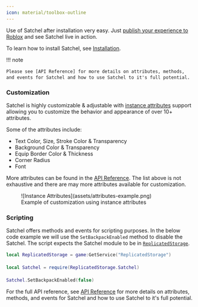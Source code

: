 ```yaml
---
icon: material/toolbox-outline
---
```


Use of Satchel after installation very easy. Just [publish your experience to Roblox] and see Satchel live in action.

To learn how to install Satchel, see [Installation].

!!! note

    Please see [API Reference] for more details on attributes, methods, and events for Satchel and how to use Satchel to it's full potential.

  [publish your experience to Roblox]: https://create.roblox.com/docs/production/publishing
  [Installation]: installation.md
  [API Reference]: api-reference.md

### Customization

Satchel is highly customizable & adjustable with [instance attributes] support allowing you to customize the behavior and appearance of over 10+ attributes.

Some of the attributes include:

* Text Color, Size, Stroke Color & Transparency
* Background Color & Transparency
* Equip Border Color & Thickness
* Corner Radius
* Font

More attributes can be found in the [API Reference]. The list above is not exhaustive and there are may more attributes available for customization.

  [instance attributes]: https://create.roblox.com/docs/studio/instance-attributes

<figure markdown>
  ![Instance Attributes](assets/attributes-example.png)
  <figcaption>Example of customization using instance attributes</figcaption>
</figure>

### Scripting

Satchel offers methods and events for scripting purposes. In the below code example we will use the `SetBackpackEnabled` method to disable the Satchel. The script expects the Satchel module to be in [`ReplicatedStorage`][ReplicatedStorage].

``` lua title="Disable Backpack"
local ReplicatedStorage = game:GetService("ReplicatedStorage")

local Satchel = require(ReplicatedStorage.Satchel)

Satchel.SetBackpackEnabled(false)
```

For the full API reference, see [API Reference] for more details on attributes, methods, and events for Satchel and how to use Satchel to it's full potential.

  [ReplicatedStorage]: https://create.roblox.com/docs/reference/engine/classes/ReplicatedStorage
  [SetBackpackEnabled]: api-reference.md#setbackpackenabled

